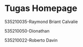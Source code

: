 <!DOCTYPE html>
<html>
<head>
</head>
<body>

<h1>Tugas Homepage</h1>
<p>535210035-Raymond Briant Calvalie</p>
<p>535210050-Dionathan</p>
<p>535210022-Roberto Davin</p>

</body>
</html>
